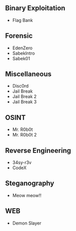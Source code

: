 ## Binary Exploitation
- Flag Bank
  
## Forensic
- EdenZero
- SabekIntro
- Sabek01
  
## Miscellaneous
-  Disc0rd
-  Jail Break
-  Jail Break 2
-  Jail Break 3
  
## OSINT
- Mr. R0b0t
- Mr. R0b0t 2

## Reverse Engineering
- 34sy-r3v
- CodeX

## Steganography
- Meow meow!! 

## WEB
- Demon Slayer

